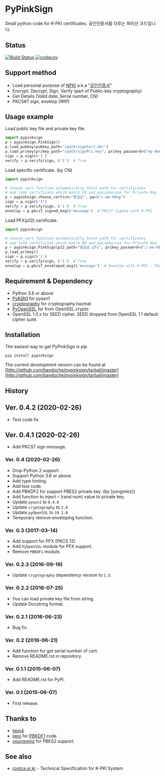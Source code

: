# PyPinkSign
Small python code for K-PKI certificates. 공인인증서를 다루는 파이선 코드입니다.

## Status
[![Build Status](https://travis-ci.org/bandoche/PyPinkSign.svg)](https://travis-ci.org/bandoche/PyPinkSign) [![codecov](https://codecov.io/gh/bandoche/PyPinkSign/branch/master/graph/badge.svg)](https://codecov.io/gh/bandoche/PyPinkSign)

## Support method
- Load personal purpose of [NPKI](http://www.nsic.go.kr/ndsi/help/pki.do?menuId=MN050503) a.k.a "[공인인증서](http://www.rootca.or.kr/kor/accredited/accredited03_05.jsp)"
- Encrypt, Decrypt, Sign, Verify (part of Public-key cryptography)
- Get Details (Valid date, Serial number, CN)
- PKCS#7 sign, envelop (WIP)

## Usage example

Load public key file and private key file.

```python
import pypinksign
p = pypinksign.PinkSign()
p.load_pubkey(pubkey_path="/path/signCert.der")
p.load_prikey(prikey_path="/path/signPri.key", prikey_password=b"my-0wn-S3cret")
sign = p.sign(b'1') 
verify = p.verify(sign, b'1')  # True
```

Load specific certificate. (by CN)

```python
import pypinksign

# choose_cert function automatically fetch path for certificates
# and load certificate which match CN and passpharase for Private Key
p = pypinksign.choose_cert(cn="홍길순", pw=b"i-am-h0ng")
sign = p.sign(b'1') 
verify = p.verify(sign, b'1')  # True
envelop = p.pkcs7_signed_msg(b'message')  # PKCS7 signed with K-PKI
```

Load PFX(p12) certificate.

```python
import pypinksign

# choose_cert function automatically fetch path for certificates
# and load certificate which match DN and passpharase for Private Key
p = pypinksign.PinkSign(p12_path="홍길순.pfx", prikey_password=b"i-am-h0ng")
p.load_prikey()
sign = p.sign(b'1') 
verify = p.verify(sign, b'1')  # True
envelop = p.pkcs7_enveloped_msg(b'message')  # Envelop with K-PKI - Temporary removed
```


## Requirement & Dependency
- Python 3.6 or above
- [PyASN1](http://pyasn1.sourceforge.net) for pyasn1
- [cryptography](https://cryptography.io/en/latest/) for cryptography.hazmat
- [PyOpenSSL](https://github.com/pyca/pyopenssl) for from OpenSSL.crypto
- OpenSSL 1.0.x for SEED cipher. SEED dropped from OpenSSL 1.1 default cipher suite. 

## Installation

The easiest way to get PyPinkSign is pip

	pip install pypinksign

The current development version can be found at 
[http://github.com/bandoche/pypinksign/tarball/master](http://github.com/bandoche/pypinksign/tarball/master)



## History

## Ver. 0.4.2 (2020-02-26)
- Test code fix

## Ver. 0.4.1 (2020-02-26)
- Add PKCS7 sign message.

### Ver. 0.4 (2020-02-26)
- Drop Python 2 support. 
- Support Python 3.6 or above.
- Add type hinting.
- Add test code.
- Add PBKDF2 for support PBES2 private key. (by [yongminz])
- Add function to inject `r` (rand num) value to private key. 
- Update `pyasn1` to `0.4.8`
- Update `cryptography` to `2.8`
- Update `pyOpenSSL` to `19.1.0`
- Temporary remove enveloping function.

### Ver. 0.3 (2017-03-14)
- Add support for PFX (PKCS 12).
- Add `PyOpenSSL` module for PFX support.
- Remove `PBKDF1` module.

### Ver. 0.2.3 (2016-09-19)
- Update `cryptography` dependency version to `1.5`.

### Ver. 0.2.2 (2016-07-25)
- You can load private key file from string.
- Update Docstring format.

### Ver. 0.2.1 (2016-06-23)
- Bug fix.

### Ver. 0.2 (2016-06-21)
- Add function for get serial number of cert.
- Remove README.rst in repository. 

### Ver. 0.1.1 (2015-06-07)
- Add README.rst for PyPI.

### Ver. 0.1 (2015-06-07)
- First release.

## Thanks to
- [item4](https://github.com/item4)
- [peio](https://github.com/peio) for [PBKDF1](https://github.com/peio/PBKDF/) code.
- [youngminz](https://github.com/youngminz) for PBES2 support.

## See also
- [rootca.or.kr](http://rootca.or.kr/kor/standard/standard01A.jsp) - Technical Specification for K-PKI System
